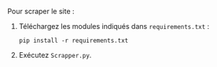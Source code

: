 Pour scraper le site :

1. Téléchargez les modules indiqués dans `requirements.txt` :
    ```
    pip install -r requirements.txt
    ```

2. Exécutez `Scrapper.py`.


